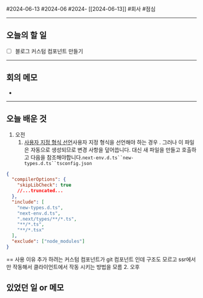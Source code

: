 #2024-06-13 #2024-06 #2024- [[2024-06-13]]
#회사 #점심 

---
## 오늘의 할 일
- [ ] 블로그 커스텀 컴포넌트 만들기
---
## 회의 메모
- 
---
## 오늘 배운 것
1. 오전
    1.  [사용자 지정 형식 선언](https://nextjs.org/docs/pages/building-your-application/configuring/typescript#custom-type-declarations)사용자 지정 형식을 선언해야 하는 경우 . 그러나 이 파일은 자동으로 생성되므로 변경 사항을 덮어씁니다. 대신 새 파일을 만들고 호출하고 다음을 참조해야합니다.`next-env.d.ts``new-types.d.ts``tsconfig.json`
```ts:tsconfig.json
{
  "compilerOptions": {
    "skipLibCheck": true
    //...truncated...
  },
  "include": [
    "new-types.d.ts",
    "next-env.d.ts",
    ".next/types/**/*.ts",
    "**/*.ts",
    "**/*.tsx"
  ],
  "exclude": ["node_modules"]
}
```
== 사용 이유 추가 하려는 커스텀 컴포넌트가 git 컴포넌트 인데 구조도 모르고 ssr에서만 작동해서 클라이언트에서 작동 시키는 방법을 모름
2. 오후


## 있었던 일 or 메모